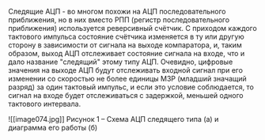 Следящие АЦП - во многом похожи на АЦП последовательного приближения, но в них вместо РПП (регистр последовательного приближения) используется реверсивный счётчик. С приходом каждого тактового импульса состояние счётчика изменяется в ту или другую сторону в зависимости от сигнала на выходе компаратора, и, таким образом, выход АЦП отслеживает состояние сигнала на входе, что и дало название "следящий" этому типу АЦП.
Очевидно, цифровые значения на выходе АЦП будут отслеживать входной сигнал при его изменении со скоростью не более единицы МЗР (младший значащий разряд) за один тактовый импульс, и если это условие соблюдается, то сигнал на входе будет отслеживаться с задержкой, меньшей одного тактового интервала.


![[image074.jpg]]
Рисунок 1 – Схема АЦП следящего типа (а) и диаграмма его работы (б)